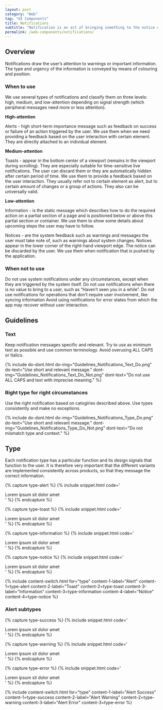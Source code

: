 ```yaml
---
layout: post
category: "Web"
tag: "UI Components"
title: Notifications
subtitle: "Notification is an act of bringing something to the notice of the user. They can be assigned to certain elements or be universally valid."
permalink: /web-components/notifications/
---
```


## Overview

Notifications draw the user’s attention to warnings or important information. The type and urgency of the information is conveyed by means of colouring and position.

### When to use
We use several types of notifications and classify them on three levels: high, medium, and low-attention depending on signal strength (which peripheral messages need more or less attention).

**High-attention**

Alerts - high short-term importance message such as feedback on success or failure of an action triggered by the user. We use them when we need providing a feedback based on the user interaction with certain element. They are directly attached to an individual element.

**Medium-attention**

Toasts - appear in the bottom center of a viewport (remains in the viewport during scrolling). They are especially suitable for time-sensitive live notifications. The user can discard them or they are automatically hidden after certain period of time. We use them to provide a feedback based on the user interaction. They usually refer not to certain element as alert, but to certain amount of changes or a group of actions. They also can be universally valid.

**Low-attention**

Information - is the static message which describes how to do the required action on a partial section of a page and is positioned below or above this partial section or container. We use them to show some details about upcoming steps the user may have to follow.

Notices - are the system feedback such as warnings and messages the user must take note of, such as warnings about system changes. Notices appear in the lower corner of the right-hand viewport edge. The notice can be discarded by the user. We use them when notification that is pushed by the application.


### When not to use

Do not use system notifications under any circumstances, except when they are triggered by the system itself.
Do not use notifications when there is no value to bring to a user, such as “Haven’t seen you in a while”. 
Do not use notifications for operations that don’t require user involvement, like syncing information
Avoid using notifications for error states from which the app may recover without user interaction.

## Guidelines
### Text
Keep notification messages specific and relevant. Try to use as minimum text as possible and use common terminology. Avoid overusing ALL CAPS or Italics.

{% include do-dont.html 
  do-img="Guidelines_Notifications_Text_Do.png"
  do-text="Use short and relevant message."
  dont-img="Guidelines_Notifications_Text_Do_Not.png"
  dont-text="Do not use ALL CAPS and text with imprecise meaning."
%}

### Right type for right circumstances
Use the right notification based on catogiries described above. Use types consistently and make no exceptions.

{% include do-dont.html 
  do-img="Guidelines_Notifications_Type_Do.png"
  do-text="Use short and relevant message."
  dont-img="Guidelines_Notifications_Type_Do_Not.png"
  dont-text="Do not mismatch type and context."
%}


## Type

Each notification type has a particular function and its design signals that function to the user. It is therefore very important that the different variants are implemented consistently across products, so that they message the correct information.

<!-- Content switch -->
<!-- Content switch tab 1 -->
{% capture type-alert %}
{% include snippet.html code='
<div class="coins-alert error">Lorem ipsum sit dolor amet</div>
' %}
{% endcapture %}

<!-- Content switch tab 2 -->
{% capture type-toast %}
{% include snippet.html code='
<div class="coins-alert error">Lorem ipsum sit dolor amet</div>
' %}
{% endcapture %}

<!-- Content switch tab 3 -->
{% capture type-information %}
{% include snippet.html code='
<div class="coins-alert">Lorem ipsum sit dolor amet</div>
' %}
{% endcapture %}

<!-- Content switch tab 4 -->
{% capture type-notice %}
{% include snippet.html code='
<div class="coins-alert error">Lorem ipsum sit dolor amet</div>
' %}
{% endcapture %}

<!-- Render Content -->
{% include content-switch.html for="type"
           content-1-label="Alert" content-1=type-alert
           content-2-label="Toast" content-2=type-toast
           content-3-label="Information" content-3=type-information
           content-4-label="Notice" content-4=type-notice
%}
<!-- End content switch -->

### Alert subtypes

<!-- Content switch -->
<!-- Content switch tab 1 -->
{% capture type-success %}
{% include snippet.html code='
<div class="coins-alert success">Lorem ipsum sit dolor amet</div>
' %}
{% endcapture %}

<!-- Content switch tab 2 -->
{% capture type-warning %}
{% include snippet.html code='
<div class="coins-alert warning">Lorem ipsum sit dolor amet</div>
' %}
{% endcapture %}

<!-- Content switch tab 3 -->
{% capture type-error %}
{% include snippet.html code='
<div class="coins-alert error">Lorem ipsum sit dolor amet</div>
' %}
{% endcapture %}

<!-- Render Content -->
{% include content-switch.html for="type"
           content-1-label="Alert Success" content-1=type-success
           content-2-label="Alert Warning" content-2=type-warning
           content-3-label="Alert Error" content-3=type-error
%}
<!-- End content switch -->
